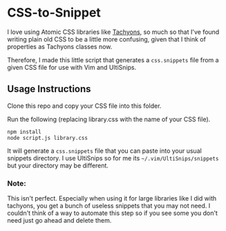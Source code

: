 # CSS-to-Snippet

I love using Atomic CSS libraries like [Tachyons](http://tachyons.io), so much so that I've found writing plain old CSS to be a little more confusing, given that I think of properties as Tachyons classes now.

Therefore, I made this little script that generates a `css.snippets` file from a given CSS file for use with Vim and UltiSnips.

## Usage Instructions

Clone this repo and copy your CSS file into this folder.

Run the following (replacing library.css with the name of your CSS file).

```
npm install
node script.js library.css
```

It will generate a `css.snippets` file that you can paste into your usual snippets directory. I use UltiSnips so for me its `~/.vim/UltiSnips/snippets` but your directory may be different.

### Note:

This isn't perfect. Especially when using it for large libraries like I did with tachyons, you get a bunch of useless snippets that you may not need. I couldn't think of a way to automate this step so if you see some you don't need just go ahead and delete them.
